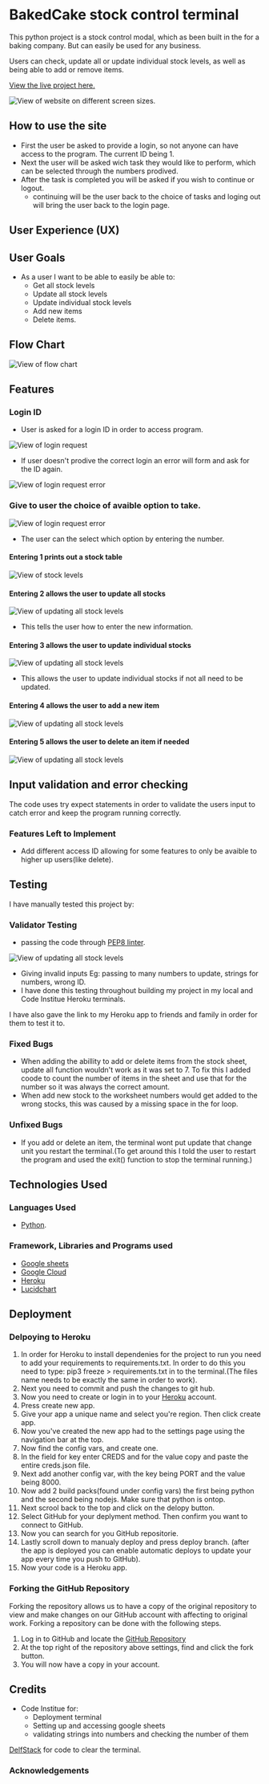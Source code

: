 # BakedCake stock control terminal

This python project is a stock control modal, which as been built in the for a baking company. But can easily be used for any business.

Users can check, update all or update individual stock levels, as well as being able to add or remove items.

[View the live project here.](https://baked-cake.herokuapp.com/)

![View of website on different screen sizes.](assets/images/air.png)

## How to use the site

* First the user be asked to provide a login, so not anyone can have access to the program. The current ID being 1.
* Next the user will be asked wich task they would like to perform, which can be selected through the numbers prodived.
* After the task is completed you will be asked if you wish to continue or logout.
    * continuing will be the user back to the choice of tasks and loging out will bring the user back to the login page.

## User Experience (UX)

## User Goals

* As a user I want to be able to easily be able to: 
    * Get all stock levels 
    * Update all stock levels
    * Update individual stock levels
    * Add new items 
    * Delete items.

## Flow Chart

![View of flow chart](assets/images/lchart.png)

## Features

### Login ID
* User is asked for a login ID in order to access program.

![View of login request](assets/images/login.png)
 
* If user doesn't prodive the correct login an error will form and ask for the ID again.

![View of login request error](assets/images/login_e.png)

### Give to user the choice of avaible option to take.

![View of login request error](assets/images/choices.png)

* The user can the select which option by entering the number.

#### Entering 1 prints out a stock table

![View of stock levels](assets/images/stock_l.png)

#### Entering 2 allows the user to update all stocks

![View of updating all stock levels](assets/images/update_a.png)

* This tells the user how to enter the new information.

#### Entering 3 allows the user to update individual stocks

![View of updating all stock levels](assets/images/update_i.png)

* This allows the user to update individual stocks if not all need to be updated.

#### Entering 4 allows the user to add a new item

![View of updating all stock levels](assets/images/add.png)

#### Entering 5 allows the user to delete an item if needed

![View of updating all stock levels](assets/images/del.png)

## Input validation and error checking

The code uses try expect statements in order to validate the users input to catch error and keep the program running correctly.

###  Features Left to Implement

* Add different access ID allowing for some features to only be avaible to higher up users(like delete).

## Testing

I have manually tested this project by:

### Validator Testing

* passing the code through [PEP8 linter](http://pep8online.com/).

![View of updating all stock levels](assets/images/pep8.png)

* Giving invalid inputs Eg: passing to many numbers to update, strings for numbers, wrong ID.
* I have done this testing throughout building my project in my local and Code Institue Heroku terminals.

I have also gave the link to my Heroku app to friends and family in order for them to test it to.


### Fixed Bugs 
* When adding the abillity to add or delete items from the stock sheet, update all function wouldn't work as it was set to 7. To fix this I added coode to count the number of items in the sheet and use that for the number so it was always the correct amount.
* When add new stock to the worksheet numbers would get added to the wrong stocks, this was caused by a missing space in the for loop.

### Unfixed Bugs
* If you add or delete an item, the terminal wont put update that change unit you restart the terminal.(To get around this I told the user to restart the program and used the exit() function to stop the terminal running.)

## Technologies Used

### Languages Used

* [Python](https://en.wikipedia.org/wiki/Python_(programming_language)).

### Framework, Libraries and Programs used

* [Google sheets](https://www.google.co.uk/sheets/about/)
* [Google Cloud](https://cloud.google.com/)
* [Heroku](https://signup.heroku.com/login)
* [Lucidchart](https://www.lucidchart.com/)

## Deployment

### Delpoying to Heroku

1. In order for Heroku to install dependenies for the project to run you need to add your requirements to requirements.txt. In order to do this you need to type:
pip3 freeze > requirements.txt in to the terminal.(The files name needs to be exactly the same in order to work).
2. Next you need to commit and push the changes to git hub.
3. Now you need to create or login in to your [Heroku](https://signup.heroku.com/login) account.
4. Press create new app.
5. Give your app a unique name and select you're region. Then click create app.
6. Now you've created the new app had to the settings page using the navigation bar at the top.
7. Now find the config vars, and create one.
8. In the field for key enter CREDS and for the value copy and paste the entire creds.json file.
9. Next add another config var, with the key being PORT and the value being 8000.
10. Now add 2 build packs(found under config vars) the first being python and the second being nodejs. Make sure that python is ontop.
11. Next scrool back to the top and click on the delopy button.
12. Select GitHub for your deplyment method. Then confirm you want to connect to GitHub.
13. Now you can search for you GitHub repositorie.
14. Lastly scroll down to manualy deploy and press deploy branch. (after the app is deployed you can enable automatic deploys to update your app every time you push to GitHub).
15. Now your code is a Heroku app.

### Forking the GitHub Repository

Forking the repository allows us to have a copy of the original repository to view and make changes on our GitHub account with affecting to original work. Forking a repository can be done with the following steps.

1. Log in to GitHub and locate the [GitHub Repository](https://github.com/)
2. At the top right of the repository above settings, find and click the fork button. 
3. You will now have a copy in your account.

## Credits

* Code Institue for:
    * Deployment terminal
    * Setting up and accessing google sheets
    * validating strings into numbers and checking the number of them

[DelfStack](https://www.delftstack.com/howto/python/python-clear-console/) for code to clear the terminal. 

### Acknowledgements
